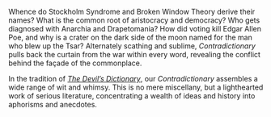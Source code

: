 Whence do Stockholm Syndrome and Broken Window Theory derive their names? What is the common root of aristocracy and democracy? Who gets diagnosed with Anarchia and Drapetomania? How did voting kill Edgar Allen Poe, and why is a crater on the dark side of the moon named for the man who blew up the Tsar? Alternately scathing and sublime, _Contradictionary_ pulls back the curtain from the war within every word, revealing the conflict behind the façade of the commonplace.

In the tradition of [_The Devil’s Dictionary_](http://en.wikipedia.org/wiki/The_Devil's_Dictionary), our _Contradictionary_ assembles a wide range of wit and whimsy. This is no mere miscellany, but a lighthearted work of serious literature, concentrating a wealth of ideas and history into aphorisms and anecdotes.
